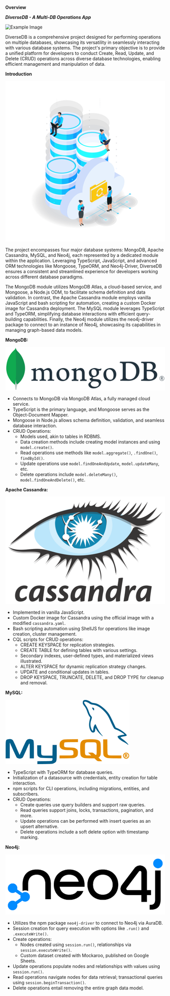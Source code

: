 **Overview**

***DiverseDB - A Multi-DB Operations App***

![Example Image](./images/overviewImage.jpg)

DiverseDB is a comprehensive project designed for performing operations on multiple databases, showcasing its versatility in seamlessly interacting with various database systems. The project's primary objective is to provide a unified platform for developers to conduct Create, Read, Update, and Delete (CRUD) operations across diverse database technologies, enabling efficient management and manipulation of data.

**Introduction**

![Example Image](./images/introductory.jpg)

The project encompasses four major database systems: MongoDB, Apache Cassandra, MySQL, and Neo4j, each represented by a dedicated module within the application. Leveraging TypeScript, JavaScript, and advanced ORM technologies like Mongoose, TypeORM, and Neo4j-Driver, DiverseDB ensures a consistent and streamlined experience for developers working across different database paradigms.

The MongoDB module utilizes MongoDB Atlas, a cloud-based service, and Mongoose, a Node.js ODM, to facilitate schema definition and data validation. In contrast, the Apache Cassandra module employs vanilla JavaScript and bash scripting for automation, creating a custom Docker image for Cassandra deployment. The MySQL module leverages TypeScript and TypeORM, simplifying database interactions with efficient query-building capabilities. Finally, the Neo4j module utilizes the neo4j-driver package to connect to an instance of Neo4j, showcasing its capabilities in managing graph-based data models.


**MongoDB:**

![Example Image](./images/mongodb.png)


- Connects to MongoDB via MongoDB Atlas, a fully managed cloud service.
- TypeScript is the primary language, and Mongoose serves as the Object-Document Mapper.
- Mongoose in Node.js allows schema definition, validation, and seamless database interaction.
- CRUD Operations:
  - Models used, akin to tables in RDBMS.
  - Data creation methods include creating model instances and using `model.create()`.
  - Read operations use methods like `model.aggregate()`, `.findOne()`, `findById()`.
  - Update operations use `model.findOneAndUpdate`, `model.updateMany`, etc.
  - Delete operations include `model.deleteMany()`, `model.findOneAndDelete()`, etc.

**Apache Cassandra:**

![Example Image](./images/apachecCassandra.png)


- Implemented in vanilla JavaScript.
- Custom Docker image for Cassandra using the official image with a modified `cassandra.yaml`.
- Bash scripting automation using ShellJS for operations like image creation, cluster management.
- CQL scripts for CRUD operations:
  - CREATE KEYSPACE for replication strategies.
  - CREATE TABLE for defining tables with various settings.
  - Secondary indexes, user-defined types, and materialized views illustrated.
  - ALTER KEYSPACE for dynamic replication strategy changes.
  - UPDATE and conditional updates in tables.
  - DROP KEYSPACE, TRUNCATE, DELETE, and DROP TYPE for cleanup and removal.

**MySQL:**

![Example Image](./images/mysql.png)


- TypeScript with TypeORM for database queries.
- Initialization of a datasource with credentials, entity creation for table interaction.
- npm scripts for CLI operations, including migrations, entities, and subscribers.
- CRUD Operations:
  - Create queries use query builders and support raw queries.
  - Read queries support joins, locks, transactions, pagination, and more.
  - Update operations can be performed with insert queries as an upsert alternative.
  - Delete operations include a soft delete option with timestamp marking.

**Neo4j:**

![Example Image](./images/Neo4j.png)


- Utilizes the npm package `neo4j-driver` to connect to Neo4j via AuraDB.
- Session creation for query execution with options like `.run()` and `.executeWrite()`.
- Create operations:
  - Nodes created using `session.run()`, relationships via `session.executeWrite()`.
  - Custom dataset created with Mockaroo, published on Google Sheets.
- Update operations populate nodes and relationships with values using `session.run()`.
- Read operations navigate nodes for data retrieval; transactional queries using `session.beginTransaction()`.
- Delete operations entail removing the entire graph data model.
